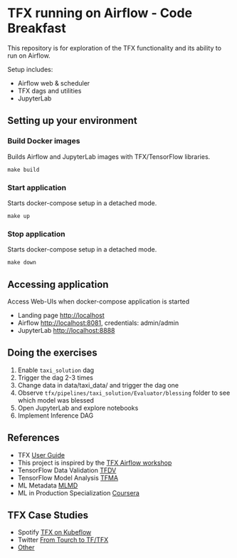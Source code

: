 # TFX running on Airflow - Code Breakfast

This repository is for exploration of the TFX functionality and its ability to run on Airflow.  

Setup includes: 
 - Airflow web & scheduler
 - TFX dags and utilities
 - JupyterLab 

## Setting up your environment

### Build Docker images

Builds Airflow and JupyterLab images with TFX/TensorFlow libraries.

```
make build
```

### Start application

Starts docker-compose setup in a detached mode.

```
make up
```

### Stop application

Starts docker-compose setup in a detached mode.

```
make down
```

## Accessing application

Access Web-UIs when docker-compose application is started 
                                                        
- Landing page [http://localhost](http://localhost:80)
- Airflow [http://localhost:8081](http://localhost:8081), credentials: admin/admin 
- JupyterLab [http://localhost:8888](http://localhost:8888) 

## Doing the exercises

1. Enable `taxi_solution` dag
2. Trigger the dag 2-3 times
3. Change data in data/taxi_data/ and trigger the dag one
4. Observe `tfx/pipelines/taxi_solution/Evaluator/blessing` folder to see which model was blessed
5. Open JupyterLab and explore notebooks
6. Implement Inference DAG

## References
                            
* TFX [User Guide](https://www.tensorflow.org/tfx/guide)
* This project is inspired by the [TFX Airflow workshop](https://www.tensorflow.org/tfx/tutorials/tfx/airflow_workshop)
* TensorFlow Data Validation [TFDV](https://www.tensorflow.org/tfx/tutorials/data_validation/tfdv_basic)
* TensorFlow Model Analysis [TFMA](https://www.tensorflow.org/tfx/tutorials/model_analysis/tfma_basic)
* ML Metadata [MLMD](https://www.tensorflow.org/tfx/guide/mlmd)
* ML in Production Specialization [Coursera](https://www.coursera.org/specializations/machine-learning-engineering-for-production-mlops/) 
                                                     
## TFX Case Studies
* Spotify [TFX on Kubeflow](https://engineering.atspotify.com/2019/12/13/the-winding-road-to-better-machine-learning-infrastructure-through-tensorflow-extended-and-kubeflow/)
* Twitter [From Tourch to TF/TFX](https://blog.tensorflow.org/2019/03/ranking-tweets-with-tensorflow.html)
* [Other](https://www.tensorflow.org/about/case-studies)